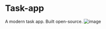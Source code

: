 # Task-app
A modern task app. Built open-source.
![image](https://github.com/user-attachments/assets/22149379-ec1c-4237-81a9-991ac2d56836)
